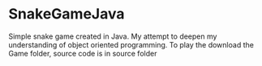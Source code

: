 # SnakeGameJava
Simple snake game created in Java. My attempt to deepen my understanding of object oriented programming. To play the download the Game folder, source code is in source folder
